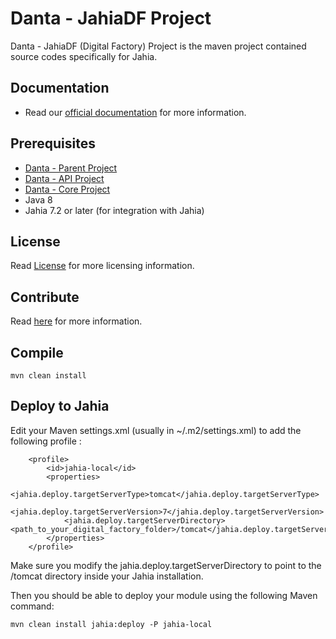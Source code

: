 # Danta - JahiaDF Project

Danta - JahiaDF (Digital Factory) Project is the maven project contained source codes specifically for Jahia.

## Documentation

 * Read our [official documentation](http://danta.technologies.io/docs/) for more information.
 
## Prerequisites

 * [Danta - Parent Project](https://github.com/DataFramework/Parent)
 * [Danta - API Project](https://github.com/DataFramework/API)
 * [Danta - Core Project](https://github.com/DataFramework/Core)
 * Java 8
 * Jahia 7.2 or later (for integration with Jahia)

## License

Read [License](LICENSE) for more licensing information.

## Contribute

Read [here](CONTRIBUTING.md) for more information.

## Compile

    mvn clean install

## Deploy to Jahia

Edit your Maven settings.xml (usually in ~/.m2/settings.xml) to add the following profile :

        <profile>
            <id>jahia-local</id>
            <properties>
                <jahia.deploy.targetServerType>tomcat</jahia.deploy.targetServerType>
                <jahia.deploy.targetServerVersion>7</jahia.deploy.targetServerVersion>
                <jahia.deploy.targetServerDirectory><path_to_your_digital_factory_folder>/tomcat</jahia.deploy.targetServerDirectory>
            </properties>
        </profile>

Make sure you modify the jahia.deploy.targetServerDirectory to point to the /tomcat directory inside your Jahia installation.

Then you should be able to deploy your module using the following Maven command:

    mvn clean install jahia:deploy -P jahia-local
